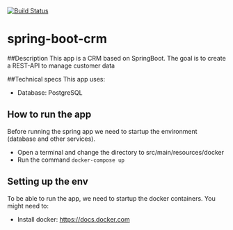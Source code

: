 [![Build Status](https://travis-ci.org/BenjaminVega/spring-boot-crm.svg?branch=master)](https://travis-ci.org/BenjaminVega/spring-boot-crm)

# spring-boot-crm

##Description
This app is a CRM based on SpringBoot. The goal is to create a REST-API to manage customer data

##Technical specs
This app uses:

- Database: PostgreSQL


## How to run the app
Before running the spring app we need to startup the environment (database and other services). 
- Open a terminal and change the directory to src/main/resources/docker
- Run the command ```docker-compose up```

## Setting up the env 
To be able to run the app, we need to startup the docker containers. You might need to:
-  Install docker: https://docs.docker.com

